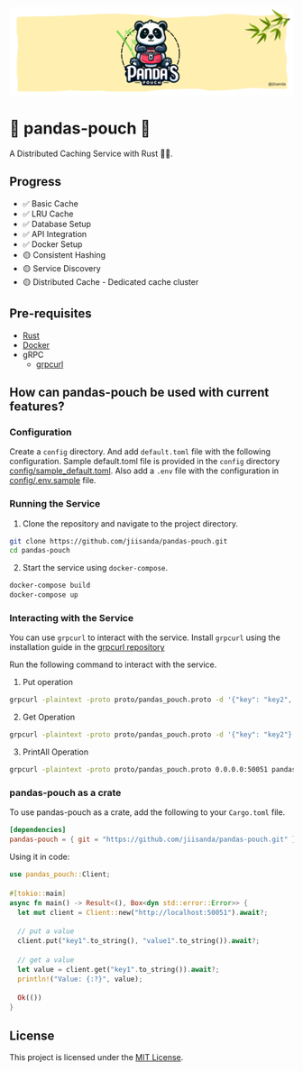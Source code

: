 ![banner](static/banner.png)

# 🐼 pandas-pouch 🐼

A Distributed Caching Service with Rust 🦀🦀.


## Progress

- ✅ Basic Cache
- ✅ LRU Cache
- ✅ Database Setup
- ✅ API Integration
- ✅ Docker Setup
- 🟡 Consistent Hashing
- 🟡 Service Discovery
- 🟡 Distributed Cache - Dedicated cache cluster

## Pre-requisites

- [Rust](https://www.rust-lang.org/tools/install)
- [Docker](https://docs.docker.com/get-docker/)
- gRPC
  - [grpcurl](https://github.com/fullstorydev/grpcurl)

## How can pandas-pouch be used with current features?

### Configuration

Create a `config` directory. And add `default.toml` file with the following configuration.
Sample default.toml file is provided in the `config` directory [config/sample_default.toml](config/sample_default.toml). Also add a `.env` file with the 
configuration in [config/.env.sample](config/.env.sample) file.

### Running the Service

1. Clone the repository and navigate to the project directory.

```bash
git clone https://github.com/jiisanda/pandas-pouch.git
cd pandas-pouch
```

2. Start the service using `docker-compose`.

```bash
docker-compose build
docker-compose up
```

### Interacting with the Service

You can use `grpcurl` to interact with the service. Install `grpcurl` using the installation guide in the [grpcurl repository](https://github.com/fullstorydev/grpcurl)

Run the following command to interact with the service.

1. Put operation
```bash
grpcurl -plaintext -proto proto/pandas_pouch.proto -d '{"key": "key2", "value": "value2"}' 0.0.0.0:50051 pandas_pouch.PandasPouchCacheService/Put
```

2. Get Operation
```bash
grpcurl -plaintext -proto proto/pandas_pouch.proto -d '{"key": "key2"}' 0.0.0.0:50051 pandas_pouch.PandasPouchCacheService/Get
```

3. PrintAll Operation
```bash
grpcurl -plaintext -proto proto/pandas_pouch.proto 0.0.0.0:50051 pandas_pouch.PandasPouchCacheService/PrintAll
```

### pandas-pouch as a crate

To use pandas-pouch as a crate, add the following to your `Cargo.toml` file.

```toml
[dependencies]
pandas-pouch = { git = "https://github.com/jiisanda/pandas-pouch.git" }
```

Using it in code:
```rust
use pandas_pouch::Client;

#[tokio::main]
async fn main() -> Result<(), Box<dyn std::error::Error>> {
  let mut client = Client::new("http://localhost:50051").await?;
  
  // put a value
  client.put("key1".to_string(), "value1".to_string()).await?;
  
  // get a value
  let value = client.get("key1".to_string()).await?;
  println!("Value: {:?}", value);
  
  Ok(())
}
```

## License

This project is licensed under the [MIT License](LICENSE).
